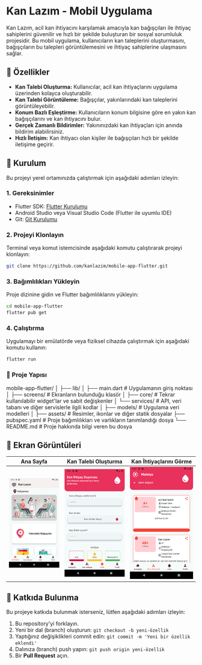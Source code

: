 # Kan Lazım - Mobil Uygulama

Kan Lazım, acil kan ihtiyacını karşılamak amacıyla kan bağışçıları ile ihtiyaç sahiplerini güvenilir ve hızlı bir şekilde buluşturan bir sosyal sorumluluk projesidir. Bu mobil uygulama, kullanıcıların kan taleplerini oluşturmasını, bağışçıların bu talepleri görüntülemesini ve ihtiyaç sahiplerine ulaşmasını sağlar.

## 📱 Özellikler

- **Kan Talebi Oluşturma:** Kullanıcılar, acil kan ihtiyaçlarını uygulama üzerinden kolayca oluşturabilir.
- **Kan Talebi Görüntüleme:** Bağışçılar, yakınlarındaki kan taleplerini görüntüleyebilir.
- **Konum Bazlı Eşleştirme:** Kullanıcıların konum bilgisine göre en yakın kan bağışçılarını ve kan ihtiyacını bulur.
- **Gerçek Zamanlı Bildirimler:** Yakınınızdaki kan ihtiyaçları için anında bildirim alabilirsiniz.
- **Hızlı İletişim:** Kan ihtiyacı olan kişiler ile bağışçıları hızlı bir şekilde iletişime geçirir.

## 🚀 Kurulum

Bu projeyi yerel ortamınızda çalıştırmak için aşağıdaki adımları izleyin:

### 1. Gereksinimler

- Flutter SDK: [Flutter Kurulumu](https://flutter.dev/docs/get-started/install)
- Android Studio veya Visual Studio Code (Flutter ile uyumlu IDE)
- Git: [Git Kurulumu](https://git-scm.com/downloads)

### 2. Projeyi Klonlayın

Terminal veya komut istemcisinde aşağıdaki komutu çalıştırarak projeyi klonlayın:

```bash
git clone https://github.com/kanlazim/mobile-app-flutter.git
```

### 3. Bağımlılıkları Yükleyin

Proje dizinine gidin ve Flutter bağımlılıklarını yükleyin:

```bash
cd mobile-app-flutter
flutter pub get
```

### 4. Çalıştırma

Uygulamayı bir emülatörde veya fiziksel cihazda çalıştırmak için aşağıdaki komutu kullanın:

```bash
flutter run
```

### 📂 Proje Yapısı

mobile-app-flutter/
│
├── lib/
│ ├── main.dart # Uygulamanın giriş noktası
│ ├── screens/ # Ekranların bulunduğu klasör
│ ├── core/ # Tekrar kullanılabilir widget'lar ve sabit değişkenler
│ └── services/ # API, veri tabanı ve diğer servislerle ilgili kodlar
│ ├── models/ # Uygulama veri modelleri
│
├── assets/ # Resimler, ikonlar ve diğer statik dosyalar
├── pubspec.yaml # Proje bağımlılıkları ve varlıkların tanımlandığı dosya
└── README.md # Proje hakkında bilgi veren bu dosya

## 📸 Ekran Görüntüleri

| Ana Sayfa                            | Kan Talebi Oluşturma                               | Kan İhtiyaçlarını Görme                                    |
| ------------------------------------ | -------------------------------------------------- | ---------------------------------------------------------- |
| ![Ana Sayfa](./screenshots/home.png) | ![Kan Talebi Oluşturma](./screenshots/request.png) | ![Kan İhtiyaçlarını Görme](./screenshots/request_list.png) |

## 🤝 Katkıda Bulunma

Bu projeye katkıda bulunmak isterseniz, lütfen aşağıdaki adımları izleyin:

1. Bu repository'yi forklayın.
2. Yeni bir dal (branch) oluşturun: `git checkout -b yeni-özellik`
3. Yaptığınız değişiklikleri commit edin: `git commit -m 'Yeni bir özellik eklendi'`
4. Dalınıza (branch) push yapın: `git push origin yeni-özellik`
5. Bir **Pull Request** açın.
